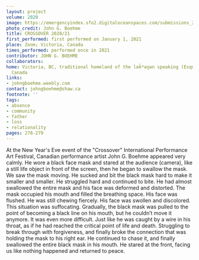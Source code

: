 ```yaml
---
layout: project
volume: 2020
image: https://emergencyindex.sfo2.digitaloceanspaces.com/submissions_2021/images_named/1663170484113__CROSSOVER_2020_21--John_G__Boehme.jpg
photo_credit: John G. Boehme
title: CROSSOVER 2020/21
first_performed: first performed on January 1, 2021
place: Zoom; Victoria, Canada
times_performed: performed once in 2021
contributor: JOHN G. BOEHME
collaborators:
home: Victoria, BC, traditional homeland of the lək̓ʷəŋən speaking (Esquimalt & Songhees),
  Canada
links:
- johngboehme.weebly.com
contact: johngboehme@shaw.ca
footnote: ''
tags:
- absence
- community
- father
- loss
- relationality
pages: 278-279
---
```


At the New Year's Eve event of the "Crossover" International Performance Art Festival, Canadian performance artist John G. Boehme appeared very calmly. He wore a black face mask and stared at the audience (camera), like a still life object in front of the screen, then he began to swallow the mask. We saw the mask moving. He sucked and bit the black mask hard to make it smaller and smaller. He struggled hard and continued to bite. He had almost swallowed the entire mask and his face was deformed and distorted. The mask occupied his mouth and filled the breathing space. His face was flushed. He was still chewing fiercely. His face was swollen and discolored. This situation was suffocating. Gradually, the black mask was pulled to the point of becoming a black line on his mouth, but he couldn’t move it anymore. It was even more difficult. Just like he was caught by a wire in his throat, as if he had reached the critical point of life and death. Struggling to break through with forgiveness, and finally broke the connection that was holding the mask to his right ear. He continued to chase it, and finally swallowed the entire black mask in his mouth. He stared at the front, facing us like nothing happened and returned to peace.